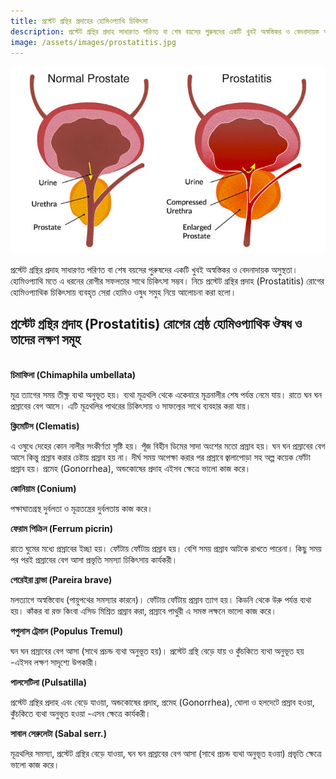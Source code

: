 ```yaml
---
title: প্রস্টেট গ্রন্থির প্রদাহের হোমিওপ্যাথি চিকিৎসা
description: প্রস্টেট গ্রন্থির প্রদাহ সাধারণত পরিণত বা শেষ বয়সের পুরুষদের একটি খুবই অস্বস্তিকর ও বেদনাদায়ক অসুস্থতা। হোমিওপ্যাথি মতে এ ধরনের রোগীর সফলতার সাথে চিকিৎসা সম্ভব। নিচে প্রস্টেট গ্রন্থির প্রদাহ (Prostatitis) রোগের হোমিওপ্যাথিক চিকিৎসায় ব্যবহৃত সেরা হোমিও ওষুধ সমুহ নিয়ে আলোচনা করা হলো।
image: /assets/images/prostatitis.jpg
---
```

![প্রস্টেট গ্রন্থির প্রদাহের হোমিওপ্যাথি চিকিৎসা](/assets/images/prostatitis.jpg)

প্রস্টেট গ্রন্থির প্রদাহ সাধারণত পরিণত বা শেষ বয়সের পুরুষদের একটি খুবই অস্বস্তিকর ও বেদনাদায়ক অসুস্থতা। হোমিওপ্যাথি মতে এ ধরনের রোগীর সফলতার সাথে চিকিৎসা সম্ভব। নিচে প্রস্টেট গ্রন্থির প্রদাহ (Prostatitis) রোগের হোমিওপ্যাথিক চিকিৎসায় ব্যবহৃত সেরা হোমিও ওষুধ সমুহ নিয়ে আলোচনা করা হলো।

<h2>প্রস্টেট গ্রন্থির প্রদাহ (Prostatitis) রোগের শ্রেষ্ঠ হোমিওপ্যাথিক ঔষধ ও তাদের লক্ষণ সমূহ</h2>
<br>
<b>চিমাফিলা (Chimaphila umbellata)</b>

মূত্র ত্যাগের সময় তীক্ষ্ণ ব্যথা অনুভূত হয়। ব্যথা মূত্রথলি থেকে একেবারে মূত্রনালীর শেষ পর্যন্ত নেমে যায়। রাতে ঘন ঘন প্রস্রাবের বেগ আসে। এটি মূত্রথলির পাথরের চিকিৎসায় ও সাফল্যের সাথে ব্যবহার করা যায়।

<b>ক্লিমেটিস (Clematis)</b>

এ ওষুধে দেহের কোন নালীর সংকীর্ণতা সৃষ্টি হয়। পূঁজ বিহীন ডিমের সাদা অংশের মতো প্রস্রাব হয়। ঘন ঘন প্রস্রাবের বেগ আসে কিন্তু প্রস্রাব করার চেষ্টায় প্রস্রাব হয় না। দীর্ঘ সময় অপেক্ষা করার পর প্রস্রাবে জ্বালাপোড়া সহ অল্প কয়েক ফোঁটা প্রস্রাব হয়। প্রমেহ (Gonorrhea), অন্ডকোষের প্রদাহ এইসব ক্ষেত্রে ভালো কাজ করে।

<b>কোনিয়াম (Conium)</b>

পক্ষাঘাতগ্রস্থ দুর্বলতা ও মূত্রতন্ত্রের দুর্বলতায় কাজ করে।

<b>ফেরাম পিক্রিন (Ferrum picrin)</b>

রাতে ঘুমের মধ্যে প্রস্রাবের ইচ্ছা হয়। ফোঁটায় ফোঁটায় প্রস্রাব হয়। বেশি সময় প্রস্রাব আটকে রাখতে পারেনা। কিছু সময় পর পরই প্রস্রাবের বেগ আসা প্রভৃতি সমস্যা চিকিৎসায় কার্যকরী।

<b>পেরেইরা ব্রাভা (Pareira brave)</b>

মলত্যাগে অস্বস্তিবোধ (পায়ুপথের সমস্যার কারনে)। ফোঁটায় ফোঁটায় প্রস্রাব ত্যাগ হয়। কিডনি থেকে উরু পর্যন্ত ব্যথা হয়। কাঁকর বা রক্ত কিংবা এসিড মিশ্রিত প্রস্রাব করা, প্রস্রাবে পাথুরী এ সমস্ত লক্ষনে ভালো কাজ করে।

<b>পপুলাস ট্রেমাল (Populus Tremul)</b>

ঘন ঘন প্রস্রাবের বেগ আসা (সাথে প্রচন্ড ব্যথা অনুভূত হয়)। প্রস্টেট গ্রন্থি বেড়ে যায় ও কুঁচকিতে ব্যথা অনুভূত হয় -এইসব লক্ষণ সাদৃশ্যে উপকারী।

<b>পালসেটিলা (Pulsatilla)</b>

প্রস্টেট গ্রন্থির প্রদাহ এবং বেড়ে যাওয়া, অন্ডকোষের প্রদাহ, প্রমেহ (Gonorrhea), ঘোলা ও হলদেটে প্রস্রাব হওয়া, কুঁচকিতে ব্যথা অনুভূত হওয়া -এসব ক্ষেত্রে কার্যকরী।

<b>সাবাল সেরুলেটা (Sabal serr.)</b>

মূত্রথলির সমস্যা, প্রস্টেট গ্রন্থির বেড়ে যাওয়া, ঘন ঘন প্রস্রাবের বেগ আসা (সাথে প্রচন্ড ব্যথা অনুভূত হওয়া) প্রভৃতি ক্ষেত্রে ভালো কাজ করে।</div>
